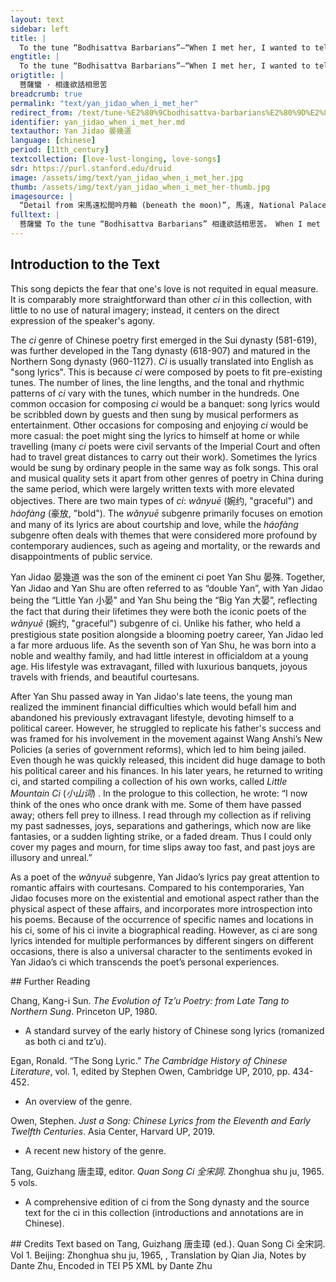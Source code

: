 ```yaml
---
layout: text
sidebar: left
title: |
  To the tune “Bodhisattva Barbarians”—“When I met her, I wanted to tell her about my affliction with lovesickness” | 菩薩蠻 · 相逢欲話相思苦
engtitle: |
  To the tune “Bodhisattva Barbarians”—“When I met her, I wanted to tell her about my affliction with lovesickness”
origtitle: |
  菩薩蠻 · 相逢欲話相思苦
breadcrumb: true
permalink: "text/yan_jidao_when_i_met_her"
redirect_from: /text/tune-%E2%80%9Cbodhisattva-barbarians%E2%80%9D%E2%80%94%E2%80%9Cwhen-i-met-her-i-wanted-tell-her-about-my-affliction
identifier: yan_jidao_when_i_met_her.md
textauthor: Yan Jidao 晏幾道
language: [chinese]
period: [11th_century]
textcollection: [love-lust-longing, love-songs]
sdr: https://purl.stanford.edu/druid 
image: /assets/img/text/yan_jidao_when_i_met_her.jpg
thumb: /assets/img/text/yan_jidao_when_i_met_her-thumb.jpg
imagesource: |
  “Detail from 宋馬遠松間吟月軸 (beneath the moon)”, 馬遠, National Palace Museum, Accession Number: K2A001839N000000000PAA [Public Domain]
fulltext: |
  菩薩蠻 To the tune “Bodhisattva Barbarians” 相逢欲話相思苦。 When I met her, I wanted to tell herThere are no personal pronouns in the original text. The third-person feminine pronoun used here is deduced from the context by the translator. about my affliction with lovesickness. 淺情肯信相思否。 Would she, who loves shallowly, believe my yearning? 還恐漫相思。 I am afraid my lovesickness is overflowing; 淺情人不知。 yet she, who loves shallowly, will never know. 憶曾攜手處。 I recall the place where we used to hold hands: 月滿窗前路。 moonlight filled the path in front of the window. 長到月來時。 Whenever the moon shows, 不眠猶待伊。 I will stay awake waiting for her! 
--- 
```

## Introduction to the Text 
<p>This song depicts the fear that one's love is not requited in equal measure. It is comparably more straightforward than other <em>ci</em> in this collection, with little to no use of natural imagery; instead, it centers on the direct expression of the speaker's agony.</p> <p>The <em>ci</em> genre of Chinese poetry first emerged in the Sui dynasty (581-619), was further developed in the Tang dynasty (618-907) and matured in the Northern Song dynasty (960-1127). <em>Ci</em> is usually translated into English as "song lyrics". This is because <em>ci</em> were composed by poets to fit pre-existing tunes. The number of lines, the line lengths, and the tonal and rhythmic patterns of <em>ci</em> vary with the tunes, which number in the hundreds. One common occasion for composing <em>ci</em> would be a banquet: song lyrics would be scribbled down by guests and then sung by musical performers as entertainment. Other occasions for composing and enjoying <em>ci</em> would be more casual: the poet might sing the lyrics to himself at home or while travelling (many <em>ci</em> poets were civil servants of the Imperial Court and often had to travel great distances to carry out their work). Sometimes the lyrics would be sung by ordinary people in the same way as folk songs. This oral and musical quality sets it apart from other genres of poetry in China during the same period, which were largely written texts with more elevated objectives. There are two main types of <em>ci</em>: <em>wǎnyuē</em> (婉约, "graceful") and <em>háofàng</em> (豪放, "bold"). The <em>wǎnyuē</em> subgenre primarily focuses on emotion and many of its lyrics are about courtship and love, while the<em> háofàng</em> subgenre often deals with themes that were considered more profound by contemporary audiences, such as ageing and mortality, or the rewards and disappointments of public service.</p> <p><meta charset="utf-8" /></p> <p dir="ltr">Yan Jidao 晏幾道 was the son of the eminent ci poet Yan Shu 晏殊. Together, Yan Jidao and Yan Shu are often referred to as “double Yan”, with Yan Jidao being the “Little Yan 小晏” and Yan Shu being the “Big Yan 大晏”, reflecting the fact that during their lifetimes they were both the iconic poets of the <em>wǎnyuē</em> (婉约, "graceful") subgenre of ci. Unlike his father, who held a prestigious state position alongside a blooming poetry career, Yan Jidao led a far more arduous life. As the seventh son of Yan Shu, he was born into a noble and wealthy family, and had little interest in officialdom at a young age. His lifestyle was extravagant, filled with luxurious banquets, joyous travels with friends, and beautiful courtesans.</p> <p dir="ltr">After Yan Shu passed away in Yan Jidao's late teens, the young man realized the imminent financial difficulties which would befall him and abandoned his previously extravagant lifestyle, devoting himself to a political career. However, he struggled to replicate his father's success and was framed for his involvement in the movement against Wang Anshi’s New Policies (a series of government reforms), which led to him being jailed. Even though he was quickly released, this incident did huge damage to both his political career and his finances. In his later years, he returned to writing ci, and started compiling a collection of his own works, called <em>Little Mountain Ci</em> (<em>小山词</em>) . In the prologue to this collection, he wrote: “I now think of the ones who once drank with me. Some of them have passed away; others fell prey to illness. I read through my collection as if reliving my past sadnesses, joys, separations and gatherings, which now are like fantasies, or a sudden lighting strike, or a faded dream. Thus I could only cover my pages and mourn, for time slips away too fast, and past joys are illusory and unreal.”</p> <p dir="ltr">As a poet of the <em>wǎnyuē </em>subgenre, Yan Jidao’s lyrics pay great attention to romantic affairs with courtesans. Compared to his contemporaries, Yan Jidao focuses more on the existential and emotional aspect rather than the physical aspect of these affairs, and incorporates more introspection into his poems. Because of the occurrence of specific names and locations in his ci, some of his ci invite a biographical reading. However, as ci are song lyrics intended for multiple performances by different singers on different occasions, there is also a universal character to the sentiments evoked in Yan Jidao’s ci which transcends the poet’s personal experiences.</p>
## Further Reading 
<p>Chang, Kang-i Sun. <em>The Evolution of Tz’u Poetry: from Late Tang to Northern Sung</em>. Princeton UP, 1980.</p> <ul> <li>A standard survey of the early history of Chinese song lyrics (romanized as both ci and tz’u).</li> </ul> <p>Egan, Ronald. “The Song Lyric.” <em>The Cambridge History of Chinese Literature</em>, vol. 1, edited by Stephen Owen, Cambridge UP, 2010, pp. 434-452.</p> <ul> <li>An overview of the genre.</li> </ul> <p>Owen, Stephen. <em>Just a Song: Chinese Lyrics from the Eleventh and Early Twelfth Centuries</em>. Asia Center, Harvard UP, 2019.</p> <ul> <li>A recent new history of the genre.</li> </ul> <p>Tang, Guizhang 唐圭璋, editor. <em>Quan Song Ci 全宋詞</em>. Zhonghua shu ju, 1965. 5 vols.</p> <ul> <li>A comprehensive edition of ci from the Song dynasty and the source text for the ci in this collection (introductions and annotations are in Chinese).</li> </ul>
## Credits
Text based on Tang, Guizhang 唐圭璋 (ed.). Quan Song Ci 全宋詞. Vol 1. Beijing: Zhonghua shu ju, 1965, , Translation by Qian Jia, Notes by Dante Zhu, Encoded in TEI P5 XML by Dante Zhu
